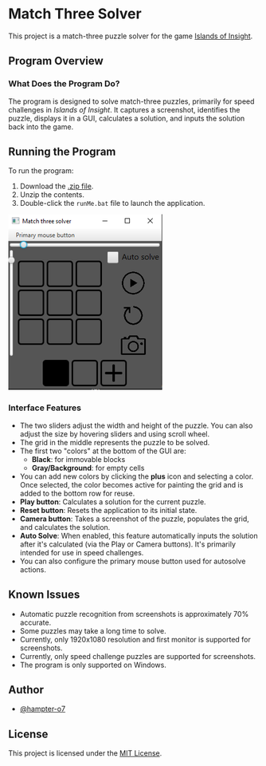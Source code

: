 # Match Three Solver

This project is a match-three puzzle solver for the game [Islands of Insight](https://store.steampowered.com/app/2071500/Islands_of_Insight/).

## Program Overview

### What Does the Program Do?

The program is designed to solve match-three puzzles, primarily for speed challenges in *Islands of Insight*. It captures a screenshot, identifies the puzzle, displays it in a GUI, calculates a solution, and inputs the solution back into the game.

## Running the Program

To run the program:

1. Download the [.zip file](https://github.com/hampter-o7/match_three_solver/releases).
2. Unzip the contents.
3. Double-click the `runMe.bat` file to launch the application.

![program image](program.png)

### Interface Features

- The two sliders adjust the width and height of the puzzle. You can also adjust the size by hovering sliders and using scroll wheel.
- The grid in the middle represents the puzzle to be solved.
- The first two "colors" at the bottom of the GUI are:
  - **Black**: for immovable blocks
  - **Gray/Background**: for empty cells
- You can add new colors by clicking the **plus** icon and selecting a color. Once selected, the color becomes active for painting the grid and is added to the bottom row for reuse.
- **Play button**: Calculates a solution for the current puzzle.
- **Reset button**: Resets the application to its initial state.
- **Camera button**: Takes a screenshot of the puzzle, populates the grid, and calculates the solution.
- **Auto Solve**: When enabled, this feature automatically inputs the solution after it's calculated (via the Play or Camera buttons). It's primarily intended for use in speed challenges.
- You can also configure the primary mouse button used for autosolve actions.

## Known Issues

- Automatic puzzle recognition from screenshots is approximately 70% accurate.
- Some puzzles may take a long time to solve.
- Currently, only 1920x1080 resolution and first monitor is supported for screenshots.
- Currently, only speed challenge puzzles are supported for screenshots.
- The program is only supported on Windows.

## Author

- [@hampter-o7](https://www.github.com/hampter-o7)

## License

This project is licensed under the [MIT License](https://choosealicense.com/licenses/mit/).
